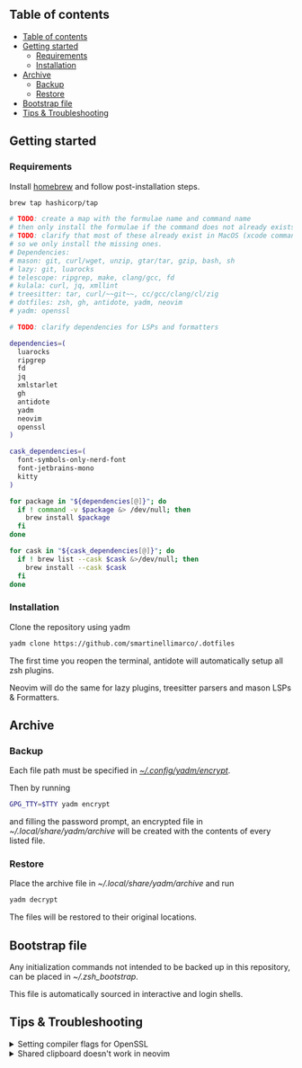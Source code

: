 ## Table of contents

<!--toc:start-->
- [Table of contents](#table-of-contents)
- [Getting started](#getting-started)
  - [Requirements](#requirements)
  - [Installation](#installation)
- [Archive](#archive)
  - [Backup](#backup)
  - [Restore](#restore)
- [Bootstrap file](#bootstrap-file)
- [Tips & Troubleshooting](#tips-troubleshooting)
<!--toc:end-->

## Getting started

### Requirements

Install [homebrew](https://brew.sh/) and follow post-installation steps.

```zsh
brew tap hashicorp/tap

# TODO: create a map with the formulae name and command name
# then only install the formulae if the command does not already exists.
# TODO: clarify that most of these already exist in MacOS (xcode command line tools),
# so we only install the missing ones.
# Dependencies:
# mason: git, curl/wget, unzip, gtar/tar, gzip, bash, sh
# lazy: git, luarocks
# telescope: ripgrep, make, clang/gcc, fd
# kulala: curl, jq, xmllint
# treesitter: tar, curl/~~git~~, cc/gcc/clang/cl/zig
# dotfiles: zsh, gh, antidote, yadm, neovim
# yadm: openssl

# TODO: clarify dependencies for LSPs and formatters

dependencies=(
  luarocks
  ripgrep
  fd
  jq
  xmlstarlet
  gh
  antidote
  yadm
  neovim
  openssl
)

cask_dependencies=(
  font-symbols-only-nerd-font
  font-jetbrains-mono
  kitty
)

for package in "${dependencies[@]}"; do
  if ! command -v $package &> /dev/null; then
    brew install $package
  fi
done

for cask in "${cask_dependencies[@]}"; do
  if ! brew list --cask $cask &>/dev/null; then
    brew install --cask $cask
  fi
done
```

### Installation

Clone the repository using yadm
```zsh
yadm clone https://github.com/smartinellimarco/.dotfiles
```

The first time you reopen the terminal, antidote will automatically setup all zsh plugins.

Neovim will do the same for lazy plugins, treesitter parsers and mason LSPs & Formatters.

## Archive 

### Backup

Each file path must be specified in [_~/.config/yadm/encrypt_](https://github.com/smartinellimarco/.dotfiles/blob/master/.config/yadm/encrypt).

Then by running
```zsh
GPG_TTY=$TTY yadm encrypt
```
and filling the password prompt, an encrypted file in _~/.local/share/yadm/archive_ will be created with the contents of every listed file.

### Restore

Place the archive file in _~/.local/share/yadm/archive_ and run
```zsh
yadm decrypt
```
The files will be restored to their original locations.

## Bootstrap file

Any initialization commands not intended to be backed up in this repository, can be placed in _~/.zsh_bootstrap_.

This file is automatically sourced in interactive and login shells.

## Tips & Troubleshooting

<details>
  <summary> Setting compiler flags for OpenSSL </summary>
<br>

The Python compiler might not be able to find OpenSSL if it's installed with Homebrew.

The following command sets the corresponding flags with the correct installation path.

```zsh
LDFLAGS="-Wl,-rpath,$(brew --prefix openssl)/lib" \
CPPFLAGS="-I$(brew --prefix openssl)/include" \
CONFIGURE_OPTS="--with-openssl=$(brew --prefix openssl)" \
pyenv install -v <PYTHON_VERSION>
```
</details>

<details>
  <summary> Shared clipboard doesn't work in neovim </summary>
<br>

See ':h clipboard'.

</details>
